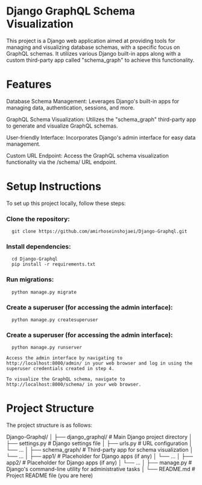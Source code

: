 # Django GraphQL Schema Visualization

  This project is a Django web application aimed at providing tools for managing and visualizing database schemas, with a specific focus on GraphQL schemas. It utilizes various Django built-in apps along with a custom third-party app called "schema_graph" to achieve this functionality.

# Features

  Database Schema Management: Leverages Django's built-in apps for managing data, authentication, sessions, and more.

  GraphQL Schema Visualization: Utilizes the "schema_graph" third-party app to generate and visualize GraphQL schemas.

  User-friendly Interface: Incorporates Django's admin interface for easy data management.

  Custom URL Endpoint: Access the GraphQL schema visualization functionality via the /schema/ URL endpoint.

# Setup Instructions

  To set up this project locally, follow these steps:

  ### Clone the repository:

      git clone https://github.com/amirhoseinshojaei/Django-Graphql.git
  
  ### Install dependencies:
      
      cd Django-Graphql
      pip install -r requirements.txt

  ### Run migrations:
      
      python manage.py migrate

  ### Create a superuser (for accessing the admin interface):
      
      python manage.py createsuperuser

  ### Create a superuser (for accessing the admin interface):
      
      python manage.py runserver

    Access the admin interface by navigating to http://localhost:8000/admin/ in your web browser and log in using the superuser credentials created in step 4.

    To visualize the GraphQL schema, navigate to http://localhost:8000/schema/ in your web browser.

# Project Structure

  The project structure is as follows:

  Django-Graphql/
    │
    ├── django_graphql/     # Main Django project directory
    │   ├── settings.py     # Django settings file
    │   ├── urls.py         # URL configuration
    │   └── ...
    │
    ├── schema_graph/       # Third-party app for schema visualization
    │   └── ...
    │
    ├── app1/               # Placeholder for Django apps (if any)
    │   └── ...
    │
    ├── app2/               # Placeholder for Django apps (if any)
    │   └── ...
    │
    ├── manage.py           # Django's command-line utility for administrative tasks
    │
    └── README.md           # Project README file (you are here)
